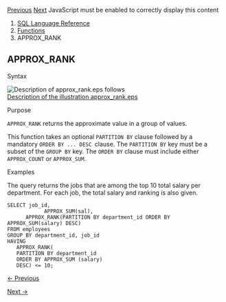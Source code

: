 [Previous](APPROX_PERCENTILE_DETAIL.md) [Next](APPROX_SUM.md) JavaScript
must be enabled to correctly display this content

  1. [SQL Language Reference ](index.md)
  2. [Functions](Functions.md)
  3. APPROX_RANK

## APPROX_RANK

Syntax

![Description of approx_rank.eps
follows](https://docs.oracle.com/en/database/oracle/oracle-database/23/sqlrf/img/approx_rank.gif)  
[Description of the illustration approx_rank.eps](img_text/approx_rank.md)

Purpose

`APPROX_RANK` returns the approximate value in a group of values.

This function takes an optional `PARTITION BY` clause followed by a mandatory
`ORDER BY ... DESC `clause. The `PARTITION BY` key must be a subset of the
`GROUP BY` key. The `ORDER BY` clause must include either `APPROX_COUNT` or
`APPROX_SUM`.

Examples

The query returns the jobs that are among the top 10 total salary per
department. For each job, the total salary and ranking is also given.

    
    
    SELECT job_id, 
    			APPROX_SUM(sal), 
          APPROX_RANK(PARTITION BY department_id ORDER BY APPROX_SUM(salary) DESC) 
    FROM employees
    GROUP BY department_id, job_id
    HAVING 
       APPROX_RANK(
       PARTITION BY department_id 
       ORDER BY APPROX_SUM (salary) 
       DESC) <= 10;


[← Previous](APPROX_PERCENTILE_DETAIL.md)

[Next →](APPROX_SUM.md)
